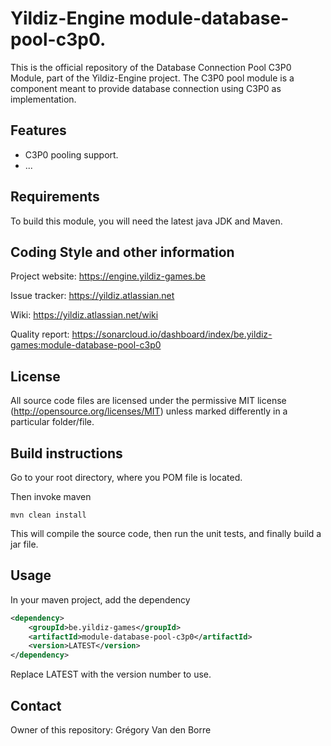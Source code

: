 # Yildiz-Engine module-database-pool-c3p0.

This is the official repository of the Database Connection Pool C3P0 Module, part of the Yildiz-Engine project.
The C3P0 pool module is a component meant to provide database connection using C3P0 as implementation.

## Features

* C3P0 pooling support.
* ...

## Requirements

To build this module, you will need the latest java JDK and Maven.

## Coding Style and other information

Project website:
https://engine.yildiz-games.be

Issue tracker:
https://yildiz.atlassian.net

Wiki:
https://yildiz.atlassian.net/wiki

Quality report:
https://sonarcloud.io/dashboard/index/be.yildiz-games:module-database-pool-c3p0

## License

All source code files are licensed under the permissive MIT license
(http://opensource.org/licenses/MIT) unless marked differently in a particular folder/file.

## Build instructions

Go to your root directory, where you POM file is located.

Then invoke maven

	mvn clean install

This will compile the source code, then run the unit tests, and finally build a jar file.

## Usage

In your maven project, add the dependency

```xml
<dependency>
    <groupId>be.yildiz-games</groupId>
    <artifactId>module-database-pool-c3p0</artifactId>
    <version>LATEST</version>
</dependency>
```
Replace LATEST with the version number to use.

## Contact
Owner of this repository: Grégory Van den Borre